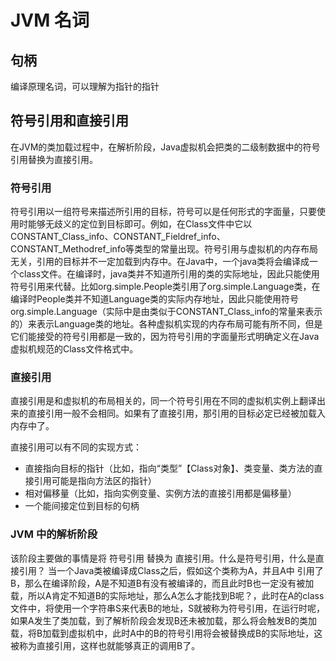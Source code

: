 # JVM 名词
## 句柄
编译原理名词，可以理解为指针的指针
## 符号引用和直接引用
在JVM的类加载过程中，在解析阶段，Java虚拟机会把类的二级制数据中的符号引用替换为直接引用。
### 符号引用
符号引用以一组符号来描述所引用的目标，符号可以是任何形式的字面量，只要使用时能够无歧义的定位到目标即可。例如，在Class文件中它以CONSTANT_Class_info、CONSTANT_Fieldref_info、CONSTANT_Methodref_info等类型的常量出现。符号引用与虚拟机的内存布局无关，引用的目标并不一定加载到内存中。在Java中，一个java类将会编译成一个class文件。在编译时，java类并不知道所引用的类的实际地址，因此只能使用符号引用来代替。比如org.simple.People类引用了org.simple.Language类，在编译时People类并不知道Language类的实际内存地址，因此只能使用符号org.simple.Language（实际中是由类似于CONSTANT_Class_info的常量来表示的）来表示Language类的地址。各种虚拟机实现的内存布局可能有所不同，但是它们能接受的符号引用都是一致的，因为符号引用的字面量形式明确定义在Java虚拟机规范的Class文件格式中。
### 直接引用
直接引用是和虚拟机的布局相关的，同一个符号引用在不同的虚拟机实例上翻译出来的直接引用一般不会相同。如果有了直接引用，那引用的目标必定已经被加载入内存中了。

直接引用可以有不同的实现方式：

- 直接指向目标的指针（比如，指向“类型”【Class对象】、类变量、类方法的直接引用可能是指向方法区的指针）
- 相对偏移量（比如，指向实例变量、实例方法的直接引用都是偏移量）
- 一个能间接定位到目标的句柄

### JVM 中的解析阶段
该阶段主要做的事情是将 符号引用 替换为 直接引用。什么是符号引用，什么是直接引用？
当一个Java类被编译成Class之后，假如这个类称为A，并且A中 引用了B，那么在编译阶段，A是不知道B有没有被编译的，而且此时B也一定没有被加载，所以A肯定不知道B的实际地址，那么A怎么才能找到B呢？，此时在A的class文件中，将使用一个字符串S来代表B的地址，S就被称为符号引用，在运行时呢，如果A发生了类加载，到了解析阶段会发现B还未被加载，那么将会触发B的类加载，将B加载到虚拟机中，此时A中的B的符号引用将会被替换成B的实际地址，这被称为直接引用，这样也就能够真正的调用B了。